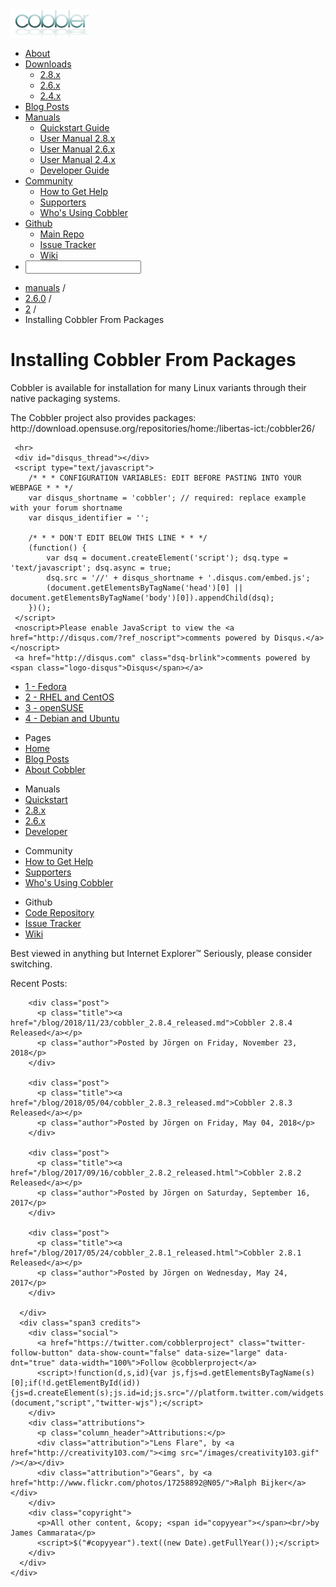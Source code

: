 <!DOCTYPE html>
<html xmlns="http://www.w3.org/1999/xhtml" xml:lang="en" lang="en-us">
<head>
   <meta http-equiv="content-type" content="text/html; charset=utf-8" />
   <meta name="viewport" content="width=device-width, initial-scale=1.0">
   <meta name="author" content="Cobbler development team" />

   <title>Installing Cobbler From Packages</title>

   <!-- CSS -->
   <link rel="stylesheet" type="text/css" href="http://code.jquery.com/ui/1.8.18/themes/base/jquery-ui.css" />
   <link rel="stylesheet" type="text/css" href="/lib/bootstrap/css/bootstrap.min.css" />
   <link rel="stylesheet" type="text/css" href="/lib/bootstrap/css/bootstrap-responsive.min.css" />
   <link rel="stylesheet" type="text/css" href="/lib/font/font-awesome.css" />
   <link rel="stylesheet" type="text/css" href="/lib/font/font-awesome-ext.css" />
   <link rel="stylesheet" type="text/css" href="/css/syntax.css" />
   <link rel="stylesheet" type="text/css" href="/css/style.css" />
   <link rel="stylesheet" type="text/css" href="/css/search.css" />

   <!-- Fonts -->
   <link rel='stylesheet' type='text/css' href='http://fonts.googleapis.com/css?family=Habibi|Roboto+Condensed' />

   <!--[if lt IE 9]>
     <script src="http://html5shim.googlecode.com/svn/trunk/html5.js"></script>
   <![endif]-->

   <!-- Icon -->
   <link rel="icon" type="image/png" href="/images/favicon.png" />

   <!-- JQuery/Bootstrap/custom scripts -->
   <script type="text/javascript" src="https://ajax.googleapis.com/ajax/libs/jquery/1.7.2/jquery.min.js"></script>
   <script type="text/javascript" src="https://ajax.googleapis.com/ajax/libs/jqueryui/1.8.18/jquery-ui.min.js"></script>
   <script type="text/javascript" src="/lib/bootstrap/js/bootstrap.min.js"></script>
   <script type="text/javascript" src="/js/jquery.ba-hashchange.min.js"></script>
   <script type="text/javascript" src="/js/jquery.swiftype.search.js"></script>
</head>
<body class="pull_up">

<!-- ClickTale Top part -->
<script type="text/javascript">
var WRInitTime=(new Date()).getTime();
</script>
<!-- ClickTale end of Top part -->

<div class="navbar transparent navbar-inverse navbar-static-top">
 <div class="navbar-inner">
  <div class="container">
   <a class="brand" href="/"><img class="logo" src="/images/logo-brand.png" /></a>
   <div class="nav-collapse collapse">
    <ul class="nav pull-right">
     <li><a href="/about.html" title="About"><i class="icon-cloud icon-med"></i> About </a></li>
     <li class="dropdown">
       <a href="#" class="dropdown-toggle" data-toggle="dropdown"><i class="icon-question-sign icon-med"></i> Downloads <b class="caret"></b></a>
       <ul class="dropdown-menu">
         <li><a href="/downloads/2.8.x.html" title="Cobbler 2.8.x">2.8.x</a></li>
         <li><a href="/downloads/2.6.x.html" title="Cobbler 2.6.x">2.6.x</a></li>
         <li><a href="/downloads/2.4.x.html" title="Cobbler 2.4.x">2.4.x</a></li>
       </ul>
     </li>
     <li><a href="/blog/" title="Blog Posts"><i class="icon-bookmark icon-med"></i> Blog Posts</a></li>
     <li class="dropdown">
       <a href="#" class="dropdown-toggle" data-toggle="dropdown"><i class="icon-question-sign icon-med"></i> Manuals <b class="caret"></b></a>
       <ul class="dropdown-menu">
         <li><a href="/manuals/quickstart/" title="Quickstart Guide">Quickstart Guide</a></li>
         <li><a href="/manuals/2.8.0/" title="Version 2.8.x">User Manual 2.8.x</a></li>
         <li><a href="/manuals/2.6.0/" title="Version 2.6.x">User Manual 2.6.x</a></li>
         <li><a href="/manuals/2.4.0/" title="Version 2.4.x">User Manual 2.4.x</a></li>
         <li><a href="/manuals/developer/" title="Developer Guide">Developer Guide</a></li>
       </ul>
     </li>
     <li class="dropdown">
       <a href="#" class="dropdown-toggle" data-toggle="dropdown"><i class="icon-group icon-med"></i> Community <b class="caret"></b></a>
       <ul class="dropdown-menu">
         <li><a href="/community.html" title="How to Get Help">How to Get Help</a></li>
         <li><a href="/supporters.html" title="Supporters of Cobbler">Supporters</a></li>
         <li><a href="/users.html" title="Cobbler Users">Who's Using Cobbler</a></li>
       </ul>
     </li>
     <li class="dropdown">
       <a href="#" class="dropdown-toggle" data-toggle="dropdown"><i class="icon-github icon-med"></i> Github <b class="caret"></b></a>
       <ul class="dropdown-menu">
        <li><a href="https://github.com/cobbler/cobbler" title="Main Repository" target="_blank">Main Repo</a></li>
        <li><a href="https://github.com/cobbler/cobbler/issues" title="Issues" target="_blank">Issue Tracker</a></li>
        <li><a href="https://github.com/cobbler/cobbler/wiki" title="Github Wiki" target="_blank">Wiki</a></li>
       </ul>
     </li>
     <li>
      <form class="pull-right">
       <input type="text" id="st-search-input" class="st-search-input" />
      </form>
     </li>
    </ul>
    <!-- <div id="st-results-container"></div> -->
    <script type="text/javascript">
      var Swiftype = window.Swiftype || {};
      (function() {
        Swiftype.key = 'ybEhsDqz2mEFrMtBHiwB';
        Swiftype.inputElement = '#st-search-input';
        Swiftype.resultContainingElement = '#st-results-container';
        Swiftype.attachElement = '#st-search-input';
        Swiftype.renderStyle = "new_page";
        Swiftype.resultPageURL = '/search.html';
        var script = document.createElement('script');
        script.type = 'text/javascript';
        script.async = true;
        script.src = "//swiftype.com/embed.js";
        var entry = document.getElementsByTagName('script')[0];
        entry.parentNode.insertBefore(script, entry);
      }());
    </script>
   </div>
   <!--
   <form class="navbar-search pull-right" onsubmit="return false;">
    <input id="searchbox" type="text" class="search-query" placeholder="Search Manuals" />
   </form>
   -->
  </div>
 </div>
</div>


<!-- begin content -->

<div id="wrap" class="container">
 <div class="row">
  <div class="span8">
<ul class="breadcrumb"><li><a href="/manuals">manuals</a> <span class="divider">/</span></li><li><a href="/manuals/2.6.0">2.6.0</a> <span class="divider">/</span></li><li><a href="/manuals/2.6.0/2_-_Installing_Cobbler.html">2</a> <span class="divider">/</span></li><li class="active">Installing Cobbler From Packages</li></ul>
   <h1>Installing Cobbler From Packages</h1>
<p>Cobbler is available for installation for many Linux variants through their native packaging systems.</p>

<p>The Cobbler project also provides packages: http://download.opensuse.org/repositories/home:/libertas-ict:/cobbler26/</p>

     <hr>
     <div id="disqus_thread"></div>
     <script type="text/javascript">
        /* * * CONFIGURATION VARIABLES: EDIT BEFORE PASTING INTO YOUR WEBPAGE * * */
        var disqus_shortname = 'cobbler'; // required: replace example with your forum shortname
        var disqus_identifier = '';

        /* * * DON'T EDIT BELOW THIS LINE * * */
        (function() {
            var dsq = document.createElement('script'); dsq.type = 'text/javascript'; dsq.async = true;
            dsq.src = '//' + disqus_shortname + '.disqus.com/embed.js';
            (document.getElementsByTagName('head')[0] || document.getElementsByTagName('body')[0]).appendChild(dsq);
        })();
     </script>
     <noscript>Please enable JavaScript to view the <a href="http://disqus.com/?ref_noscript">comments powered by Disqus.</a></noscript>
     <a href="http://disqus.com" class="dsq-brlink">comments powered by <span class="logo-disqus">Disqus</span></a>


  </div>
  <div class="span4">
<div class="toc"><ul class="dirtree"><li><a href="/manuals/2.6.0/2/2/1_-_Fedora.html">1 - Fedora</a></li><li><a href="/manuals/2.6.0/2/2/2_-_RHEL_and_CentOS.html">2 - RHEL and CentOS</a></li><li><a href="/manuals/2.6.0/2/2/3_-_openSUSE.html">3 - openSUSE</a></li><li><a href="/manuals/2.6.0/2/2/4_-_Debian_and_Ubuntu.html">4 - Debian and Ubuntu</a></li></ul></div>
  </div>
 </div>
</div>
<!-- end content -->

<footer>
  <div class="container">
    <div class="row-fluid sections">
      <div class="span6 footmenu">
       <div class="row-fluid">
        <div class="span3 sitemap">
         <ul class="nav nav-list">
          <li class="nav-header">Pages</li>
          <li><a href="/">Home</a></li>
          <li><a href="/blog/">Blog Posts</a></li>
          <li><a href="/about.html">About Cobbler</a></li>
         </ul>
        </div>
        <div class="span2 sitemap">
         <ul class="nav nav-list">
          <li class="nav-header">Manuals</li>
          <li><a href="/manuals/quickstart/">Quickstart</a></li>
          <li><a href="/manuals/2.8.0/">2.8.x</a></li>
          <li><a href="/manuals/2.6.0/">2.6.x</a></li>
          <li><a href="/manuals/developer/">Developer</a></li>
         </ul>
        </div>
        <div class="span3 sitemap">
         <ul class="nav nav-list">
          <li class="nav-header">Community</li>
          <li><a href="/community.html">How to Get Help</a></li>
          <li><a href="/supporters.html">Supporters</a></li>
          <li><a href="/users.html">Who's Using Cobbler</a></li>
         </ul>
        </div>
        <div class="span4 sitemap">
         <ul class="nav nav-list">
          <li class="nav-header">Github</li>
          <li><a href="https://github.com/cobbler/cobbler">Code Repository</a></li>
          <li><a href="https://github.com/cobbler/cobbler/issues">Issue Tracker</a></li>
          <li><a href="https://github.com/cobbler/cobbler/wiki">Wiki</a></li>
         </ul>
        </div>
       </div>
    <div class="row-fluid">
    </div>
    <div class="row-fluid">
     <p class="ending">Best viewed in anything but Internet Explorer&#0153; Seriously, please consider switching.</p>
     <p class="browsers">
      <a href="https://www.mozilla.org/en-US/firefox/new/"><i class="icon-firefox icon-2x"></i></a>
      <a href="https://www.google.com/intl/en/chrome/browser/"><i class="icon-chrome icon-2x"></i></a>
      <a href="http://www.opera.com/"><i class="icon-opera icon-2x"></i></a>
      <a href="http://www.apple.com/safari/"><i class="icon-safari icon-2x"></i></a>
     </p>
    </div>
      </div>
      <div class="span3 posts">
        <p class="column_header">Recent Posts:</p>

        <div class="post">
          <p class="title"><a href="/blog/2018/11/23/cobbler_2.8.4_released.md">Cobbler 2.8.4 Released</a></p>
          <p class="author">Posted by Jörgen on Friday, November 23, 2018</p>
        </div>

        <div class="post">
          <p class="title"><a href="/blog/2018/05/04/cobbler_2.8.3_released.md">Cobbler 2.8.3 Released</a></p>
          <p class="author">Posted by Jörgen on Friday, May 04, 2018</p>
        </div>

        <div class="post">
          <p class="title"><a href="/blog/2017/09/16/cobbler_2.8.2_released.html">Cobbler 2.8.2 Released</a></p>
          <p class="author">Posted by Jörgen on Saturday, September 16, 2017</p>
        </div>

        <div class="post">
          <p class="title"><a href="/blog/2017/05/24/cobbler_2.8.1_released.html">Cobbler 2.8.1 Released</a></p>
          <p class="author">Posted by Jörgen on Wednesday, May 24, 2017</p>
        </div>

      </div>
      <div class="span3 credits">
        <div class="social">
          <a href="https://twitter.com/cobblerproject" class="twitter-follow-button" data-show-count="false" data-size="large" data-dnt="true" data-width="100%">Follow @cobblerproject</a>
          <script>!function(d,s,id){var js,fjs=d.getElementsByTagName(s)[0];if(!d.getElementById(id)){js=d.createElement(s);js.id=id;js.src="//platform.twitter.com/widgets.js";fjs.parentNode.insertBefore(js,fjs);}}(document,"script","twitter-wjs");</script>
        </div>
        <div class="attributions">
          <p class="column_header">Attributions:</p>
          <div class="attribution">"Lens Flare", by <a href="http://creativity103.com/"><img src="/images/creativity103.gif" /></a></div>
          <div class="attribution">"Gears", by <a href="http://www.flickr.com/photos/17258892@N05/">Ralph Bijker</a></div>
        </div>
        <div class="copyright">
          <p>All other content, &copy; <span id="copyyear"></span><br/>by James Cammarata</p>
          <script>$("#copyyear").text((new Date).getFullYear());</script>
        </div>
      </div>            
    </div>
  </div>
</footer>

<!-- Google Analytics -->
<script type="text/javascript">
  var _gaq = _gaq || [];
  _gaq.push(['_setAccount', 'UA-27319020-1']);
  _gaq.push(['_trackPageview']);
  (function() {
    var ga = document.createElement('script'); ga.type = 'text/javascript'; ga.async = true;
    ga.src = ('https:' == document.location.protocol ? 'https://ssl' : 'http://www') + '.google-analytics.com/ga.js';
    var s = document.getElementsByTagName('script')[0]; s.parentNode.insertBefore(ga, s);
  })();
</script>
<!-- Google Analytics end -->

</body>
</html>

